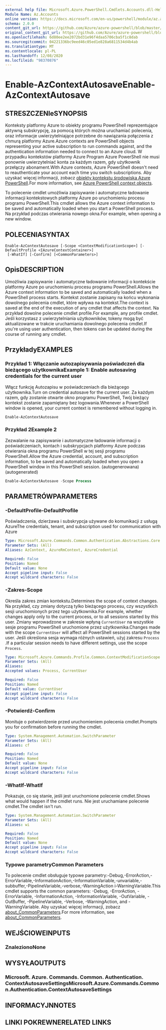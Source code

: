 ```yaml
---
external help file: Microsoft.Azure.PowerShell.Cmdlets.Accounts.dll-Help.xml
Module Name: Az.Accounts
online version: https://docs.microsoft.com/en-us/powershell/module/az.accounts/enable-azcontextautosave
schema: 2.0.0
content_git_url: https://github.com/Azure/azure-powershell/blob/master/src/Accounts/Accounts/help/Enable-AzContextAutosave.md
original_content_git_url: https://github.com/Azure/azure-powershell/blob/master/src/Accounts/Accounts/help/Enable-AzContextAutosave.md
ms.openlocfilehash: 6d80ee2ee2072bd31e96f4daa5706cba5f1c8dab
ms.sourcegitcommit: 04221336bc9eed46c05ed1e828a6811534d4b4ab
ms.translationtype: MT
ms.contentlocale: pl-PL
ms.lasthandoff: 12/08/2020
ms.locfileid: "98370876"
---
```

# <span data-ttu-id="2a7ac-101">Enable-AzContextAutosave</span><span class="sxs-lookup"><span data-stu-id="2a7ac-101">Enable-AzContextAutosave</span></span>

## <span data-ttu-id="2a7ac-102">STRESZCZENIe</span><span class="sxs-lookup"><span data-stu-id="2a7ac-102">SYNOPSIS</span></span>
<span data-ttu-id="2a7ac-103">Konteksty platformy Azure to obiekty programu PowerShell reprezentujące aktywną subskrypcję, za pomocą których można uruchamiać polecenia, oraz informacje uwierzytelniające potrzebne do nawiązania połączenia z chmurą platformy Azure.</span><span class="sxs-lookup"><span data-stu-id="2a7ac-103">Azure contexts are PowerShell objects representing your active subscription to run commands against, and the authentication information needed to connect to an Azure cloud.</span></span> <span data-ttu-id="2a7ac-104">W przypadku kontekstów platformy Azure Program Azure PowerShell nie musi ponownie uwierzytelniać konta za każdym razem, gdy użytkownik przełączy abonament.</span><span class="sxs-lookup"><span data-stu-id="2a7ac-104">With Azure contexts, Azure PowerShell doesn't need to reauthenticate your account each time you switch subscriptions.</span></span> <span data-ttu-id="2a7ac-105">Aby uzyskać więcej informacji, zobacz [obiekty kontekstu środowiska Azure PowerShell](https://docs.microsoft.com/powershell/azure/context-persistence).</span><span class="sxs-lookup"><span data-stu-id="2a7ac-105">For more information, see [Azure PowerShell context objects](https://docs.microsoft.com/powershell/azure/context-persistence).</span></span>

<span data-ttu-id="2a7ac-106">To polecenie cmdlet umożliwia zapisywanie i automatyczne ładowanie informacji kontekstowych platformy Azure po uruchomieniu procesu programu PowerShell.</span><span class="sxs-lookup"><span data-stu-id="2a7ac-106">This cmdlet allows the Azure context information to be saved and automatically loaded when you start a PowerShell process.</span></span> <span data-ttu-id="2a7ac-107">Na przykład podczas otwierania nowego okna.</span><span class="sxs-lookup"><span data-stu-id="2a7ac-107">For example, when opening a new window.</span></span>

## <span data-ttu-id="2a7ac-108">POLECENIA</span><span class="sxs-lookup"><span data-stu-id="2a7ac-108">SYNTAX</span></span>

```
Enable-AzContextAutosave [-Scope <ContextModificationScope>] [-DefaultProfile <IAzureContextContainer>]
 [-WhatIf] [-Confirm] [<CommonParameters>]
```

## <span data-ttu-id="2a7ac-109">Opis</span><span class="sxs-lookup"><span data-stu-id="2a7ac-109">DESCRIPTION</span></span>

<span data-ttu-id="2a7ac-110">Umożliwia zapisywanie i automatyczne ładowanie informacji o kontekście platformy Azure po uruchomieniu procesu programu PowerShell.</span><span class="sxs-lookup"><span data-stu-id="2a7ac-110">Allows the Azure context information to be saved and automatically loaded when a PowerShell process starts.</span></span> <span data-ttu-id="2a7ac-111">Kontekst zostanie zapisany na końcu wykonania dowolnego polecenia cmdlet, które wpływa na kontekst.</span><span class="sxs-lookup"><span data-stu-id="2a7ac-111">The context is saved at the end of the execution of any cmdlet that affects the context.</span></span> <span data-ttu-id="2a7ac-112">Na przykład dowolne polecenie cmdlet profile.</span><span class="sxs-lookup"><span data-stu-id="2a7ac-112">For example, any profile cmdlet.</span></span> <span data-ttu-id="2a7ac-113">Jeśli korzystasz z uwierzytelniania użytkowników, tokeny mogą być aktualizowane w trakcie uruchamiania dowolnego polecenia cmdlet.</span><span class="sxs-lookup"><span data-stu-id="2a7ac-113">If you're using user authentication, then tokens can be updated during the course of running any cmdlet.</span></span>

## <span data-ttu-id="2a7ac-114">Przykłady</span><span class="sxs-lookup"><span data-stu-id="2a7ac-114">EXAMPLES</span></span>

### <span data-ttu-id="2a7ac-115">Przykład 1: Włączanie autozapisywania poświadczeń dla bieżącego użytkownika</span><span class="sxs-lookup"><span data-stu-id="2a7ac-115">Example 1: Enable autosaving credentials for the current user</span></span>

<span data-ttu-id="2a7ac-116">Włącz funkcję Autozapisu w poświadczeniach dla bieżącego użytkownika.</span><span class="sxs-lookup"><span data-stu-id="2a7ac-116">Turn on credential autosave for the current user.</span></span> <span data-ttu-id="2a7ac-117">Za każdym razem, gdy zostanie otwarte okno programu PowerShell, Twój bieżący kontekst zostanie zapamiętany bez logowania.</span><span class="sxs-lookup"><span data-stu-id="2a7ac-117">Whenever a PowerShell window is opened, your current context is remembered without logging in.</span></span>

```powershell
Enable-AzContextAutosave
```

### <span data-ttu-id="2a7ac-118">Przykład 2</span><span class="sxs-lookup"><span data-stu-id="2a7ac-118">Example 2</span></span>

<span data-ttu-id="2a7ac-119">Zezwalanie na zapisywanie i automatyczne ładowanie informacji o poświadczeniach, kontach i subskrypcjach platformy Azure podczas otwierania okna programu PowerShell w tej sesji programu PowerShell.</span><span class="sxs-lookup"><span data-stu-id="2a7ac-119">Allow the Azure credential, account, and subscription information, to be saved and automatically loaded when you open a PowerShell window in this PowerShell session.</span></span> <span data-ttu-id="2a7ac-120">(autogenerowana)</span><span class="sxs-lookup"><span data-stu-id="2a7ac-120">(autogenerated)</span></span>

```powershell <!-- Aladdin Generated Example -->
Enable-AzContextAutosave -Scope Process
```

## <span data-ttu-id="2a7ac-121">PARAMETRÓW</span><span class="sxs-lookup"><span data-stu-id="2a7ac-121">PARAMETERS</span></span>

### <span data-ttu-id="2a7ac-122">-DefaultProfile</span><span class="sxs-lookup"><span data-stu-id="2a7ac-122">-DefaultProfile</span></span>

<span data-ttu-id="2a7ac-123">Poświadczenia, dzierżawa i subskrypcja używane do komunikacji z usługą Azure</span><span class="sxs-lookup"><span data-stu-id="2a7ac-123">The credentials, tenant, and subscription used for communication with Azure</span></span>

```yaml
Type: Microsoft.Azure.Commands.Common.Authentication.Abstractions.Core.IAzureContextContainer
Parameter Sets: (All)
Aliases: AzContext, AzureRmContext, AzureCredential

Required: False
Position: Named
Default value: None
Accept pipeline input: False
Accept wildcard characters: False
```

### <span data-ttu-id="2a7ac-124">-Zakres</span><span class="sxs-lookup"><span data-stu-id="2a7ac-124">-Scope</span></span>

<span data-ttu-id="2a7ac-125">Określa zakres zmian kontekstu.</span><span class="sxs-lookup"><span data-stu-id="2a7ac-125">Determines the scope of context changes.</span></span> <span data-ttu-id="2a7ac-126">Na przykład, czy zmiany dotyczą tylko bieżącego procesu, czy wszystkich sesji uruchomionych przez tego użytkownika.</span><span class="sxs-lookup"><span data-stu-id="2a7ac-126">For example, whether changes apply only to the current process, or to all sessions started by this user.</span></span> <span data-ttu-id="2a7ac-127">Zmiany wprowadzone w zakresie wpłyną `CurrentUser` na wszystkie sesje programu PowerShell uruchomione przez użytkownika.</span><span class="sxs-lookup"><span data-stu-id="2a7ac-127">Changes made with the scope `CurrentUser` will affect all PowerShell sessions started by the user.</span></span> <span data-ttu-id="2a7ac-128">Jeśli określona sesja wymaga różnych ustawień, użyj zakresu `Process` .</span><span class="sxs-lookup"><span data-stu-id="2a7ac-128">If a particular session needs to have different settings, use the scope `Process`.</span></span>

```yaml
Type: Microsoft.Azure.Commands.Profile.Common.ContextModificationScope
Parameter Sets: (All)
Aliases:
Accepted values: Process, CurrentUser

Required: False
Position: Named
Default value: CurrentUser
Accept pipeline input: False
Accept wildcard characters: False
```

### <span data-ttu-id="2a7ac-129">-Potwierdź</span><span class="sxs-lookup"><span data-stu-id="2a7ac-129">-Confirm</span></span>

<span data-ttu-id="2a7ac-130">Monituje o potwierdzenie przed uruchomieniem polecenia cmdlet.</span><span class="sxs-lookup"><span data-stu-id="2a7ac-130">Prompts you for confirmation before running the cmdlet.</span></span>

```yaml
Type: System.Management.Automation.SwitchParameter
Parameter Sets: (All)
Aliases: cf

Required: False
Position: Named
Default value: None
Accept pipeline input: False
Accept wildcard characters: False
```

### <span data-ttu-id="2a7ac-131">-WhatIf</span><span class="sxs-lookup"><span data-stu-id="2a7ac-131">-WhatIf</span></span>

<span data-ttu-id="2a7ac-132">Pokazuje, co się stanie, jeśli jest uruchomione polecenie cmdlet.</span><span class="sxs-lookup"><span data-stu-id="2a7ac-132">Shows what would happen if the cmdlet runs.</span></span>
<span data-ttu-id="2a7ac-133">Nie jest uruchamiane polecenie cmdlet.</span><span class="sxs-lookup"><span data-stu-id="2a7ac-133">The cmdlet isn't run.</span></span>

```yaml
Type: System.Management.Automation.SwitchParameter
Parameter Sets: (All)
Aliases: wi

Required: False
Position: Named
Default value: None
Accept pipeline input: False
Accept wildcard characters: False
```

### <span data-ttu-id="2a7ac-134">Typowe parametry</span><span class="sxs-lookup"><span data-stu-id="2a7ac-134">Common Parameters</span></span>

<span data-ttu-id="2a7ac-135">To polecenie cmdlet obsługuje typowe parametry:-Debug,-ErrorAction,-ErrorVariable,-InformationAction,-InformationVariable,-unvariable,-subbuffer,-PipelineVariable,-verbose,-WarningAction i-WarningVariable.</span><span class="sxs-lookup"><span data-stu-id="2a7ac-135">This cmdlet supports the common parameters: -Debug, -ErrorAction, -ErrorVariable, -InformationAction, -InformationVariable, -OutVariable, -OutBuffer, -PipelineVariable, -Verbose, -WarningAction, and -WarningVariable.</span></span> <span data-ttu-id="2a7ac-136">Aby uzyskać więcej informacji, zobacz [about_CommonParameters](http://go.microsoft.com/fwlink/?LinkID=113216).</span><span class="sxs-lookup"><span data-stu-id="2a7ac-136">For more information, see [about_CommonParameters](http://go.microsoft.com/fwlink/?LinkID=113216).</span></span>

## <span data-ttu-id="2a7ac-137">WEJŚCIOWE</span><span class="sxs-lookup"><span data-stu-id="2a7ac-137">INPUTS</span></span>

### <span data-ttu-id="2a7ac-138">Znaleziono</span><span class="sxs-lookup"><span data-stu-id="2a7ac-138">None</span></span>

## <span data-ttu-id="2a7ac-139">WYSYŁA</span><span class="sxs-lookup"><span data-stu-id="2a7ac-139">OUTPUTS</span></span>

### <span data-ttu-id="2a7ac-140">Microsoft. Azure. Commands. Common. Authentication. ContextAutosaveSettings</span><span class="sxs-lookup"><span data-stu-id="2a7ac-140">Microsoft.Azure.Commands.Common.Authentication.ContextAutosaveSettings</span></span>

## <span data-ttu-id="2a7ac-141">INFORMACYJN</span><span class="sxs-lookup"><span data-stu-id="2a7ac-141">NOTES</span></span>

## <span data-ttu-id="2a7ac-142">LINKI POKREWNE</span><span class="sxs-lookup"><span data-stu-id="2a7ac-142">RELATED LINKS</span></span>
